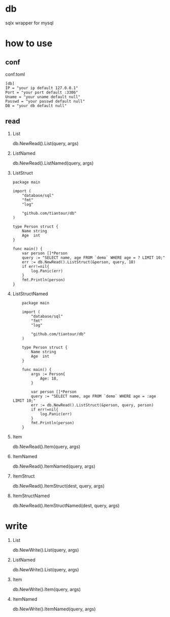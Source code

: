 # db

sqlx wrapper for mysql

# how to use

## conf

conf.toml

    [db]
    IP = "your ip default 127.0.0.1"
    Port = "your port default :3306"
    Uname = "your uname default null"
    Passwd = "your passwd default null"
    DB = "your db default null"

## read

1. List

    db.NewRead().List(query, args)

2. ListNamed

    db.NewRead().ListNamed(query, args)

3. ListStruct

    ```golang
    package main

    import (
        "database/sql"
        "fmt"
        "log"

        "github.com/tiantour/db"
    )

    type Person struct {
        Name string
        Age  int
    }

    func main() {
        var person []*Person
        query := "SELECT name, age FROM `demo` WHERE age = ? LIMIT 10;"
        err := db.NewRead().ListStruct(&person, query, 18)
        if err!=nil{
            log.Panic(err)
        }
        fmt.Println(person)
    }
    ```

4. ListStructNamed

    ```golang
        package main

        import (
            "database/sql"
            "fmt"
            "log"

            "github.com/tiantour/db"
        )

        type Person struct {
            Name string
            Age  int
        }

        func main() {
            args := Person{
                Age: 18,
            }

            var person []*Person
            query := "SELECT name, age FROM `demo` WHERE age = :age LIMIT 10;"
            err := db.NewRead().ListStruct(&person, query, person)
            if err!=nil{
                log.Panic(err)
            }
            fmt.Println(person)
        }
    ```

5. Item

    db.NewRead().Item(query, args)

6. ItemNamed

    db.NewRead().ItemNamed(query, args)

7. ItemStruct

    db.NewRead().ItemStruct(dest, query, args)

8. ItemStructNamed

    db.NewRead().ItemStructNamed(dest, query, args)

# write

1. List

    db.NewWrite().List(query, args)

2. ListNamed

    db.NewWrite().List(query, args)

3. Item

    db.NewWrite().Item(query, args)

4. ItemNamed

    db.NewWrite().ItemNamed(query, args)
